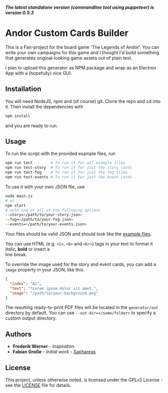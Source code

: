 ***The latest standalone version (commandline tool using puppeteer) is version 0.5.3***

# Andor Custom Cards Builder

This is a Fan-project for the board game 'The Legends of Andor'. You can write your own campaigns for this game and I thought I'd build something that generates original-looking game assets out of plain text.

I plan to upload this generator as NPM package and wrap as an Electron App with a (hopefully) nice GUI.

## Installation

You will need NodeJS, npm and (of course) git. Clone the repo and cd into it. Then install the dependencies with

```bash
npm install
```

and you are ready to run.

## Usage

To run the script with the provided example files, run

```bash
npm run test        # To run it for all example files
npm run test-story  # To run it for just the story cards
npm run test-fog    # To run it for just the fog tiles
npm run test-events # To run it for just the event cards
```

To use it with your own JSON file, use

```bash
node main.js
# or
npm start
# with one or all of the following options
--story=</path/to/your-story.json>
--fog=</path/to/your-fog.json>
--events=</path/to/your-events.json>
```

Your files should be valid JSON and should look like the [example files](generator/examples).

You can use HTML (e.g. `<i>`, `<b>` and `<br>`) tags in your text to format it _italic_, **bold** or insert a <br>
line break.

To override the image used for the story and event cards, you can add a `image` property in your JSON, like this:

```json
{
  "index": "A2",
  "text": "*Lorem ipsum dolor sit amet.",
  "image": "/path/to/your-background.png"
}
```

The resulting ready-to-print PDF files will be located in the `generator/out` directory by default. You can use `--out-dir=</some/folder>` to specify a custom output directory.

## Authors

- **Frederik Werner** - *Inspiration*
- **Fabian Große** - *Initial work* - [Saphareas](https://github.com/Saphareas)

## License

This project, unless otherwise noted, is licensed under the GPLv3 License - see the [LICENSE](LICENSE) file for details.
